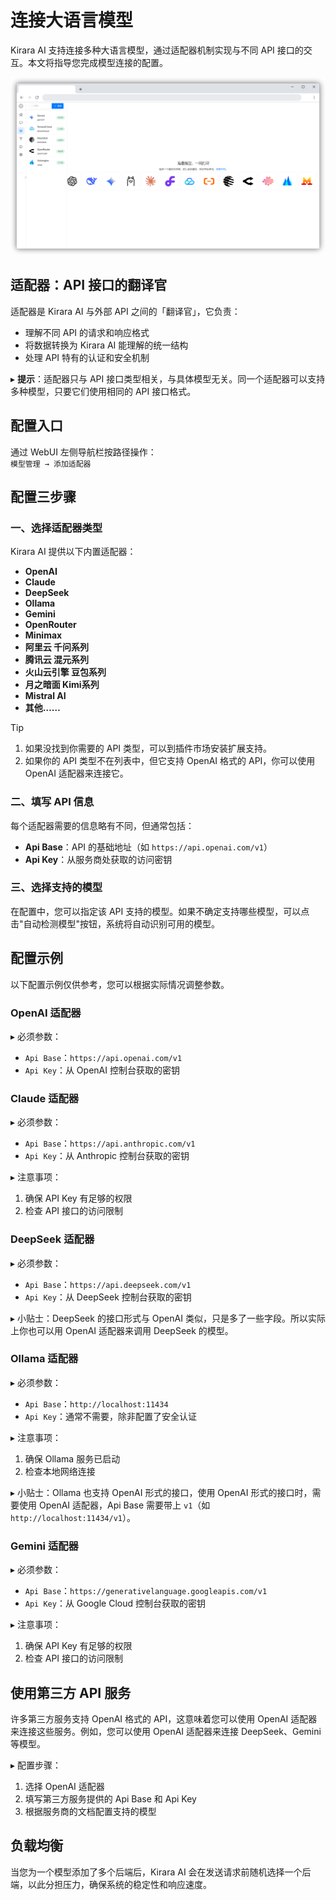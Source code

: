# 连接大语言模型

Kirara AI 支持连接多种大语言模型，通过适配器机制实现与不同 API 接口的交互。本文将指导您完成模型连接的配置。

![llm](/assets/images/llm.png)  

## 适配器：API 接口的翻译官
适配器是 Kirara AI 与外部 API 之间的「翻译官」，它负责：
- 理解不同 API 的请求和响应格式
- 将数据转换为 Kirara AI 能理解的统一结构
- 处理 API 特有的认证和安全机制

▸ **提示**：适配器只与 API 接口类型相关，与具体模型无关。同一个适配器可以支持多种模型，只要它们使用相同的 API 接口格式。

## 配置入口
通过 WebUI 左侧导航栏按路径操作：  
`模型管理 → 添加适配器`


## 配置三步骤
### 一、选择适配器类型
Kirara AI 提供以下内置适配器：
- **OpenAI**
- **Claude**
- **DeepSeek**
- **Ollama**
- **Gemini**
- **OpenRouter**
- **Minimax**
- **阿里云 千问系列**
- **腾讯云 混元系列**
- **火山云引擎 豆包系列**
- **月之暗面 Kimi系列**
- **Mistral AI**
- **其他……**  

> [!TIP] 
> 1. 如果没找到你需要的 API 类型，可以到插件市场安装扩展支持。
> 2. 如果你的 API 类型不在列表中，但它支持 OpenAI 格式的 API，你可以使用 OpenAI 适配器来连接它。

### 二、填写 API 信息
每个适配器需要的信息略有不同，但通常包括：
- **Api Base**：API 的基础地址（如 `https://api.openai.com/v1`）
- **Api Key**：从服务商处获取的访问密钥

### 三、选择支持的模型
在配置中，您可以指定该 API 支持的模型。如果不确定支持哪些模型，可以点击"自动检测模型"按钮，系统将自动识别可用的模型。


## 配置示例
以下配置示例仅供参考，您可以根据实际情况调整参数。

### OpenAI 适配器
▸ 必须参数：
- `Api Base`：`https://api.openai.com/v1`
- `Api Key`：从 OpenAI 控制台获取的密钥

### Claude 适配器
▸ 必须参数：
- `Api Base`：`https://api.anthropic.com/v1`
- `Api Key`：从 Anthropic 控制台获取的密钥

▸ 注意事项：
1. 确保 API Key 有足够的权限
2. 检查 API 接口的访问限制

### DeepSeek 适配器
▸ 必须参数：
- `Api Base`：`https://api.deepseek.com/v1`
- `Api Key`：从 DeepSeek 控制台获取的密钥

▸ 小贴士：DeepSeek 的接口形式与 OpenAI 类似，只是多了一些字段。所以实际上你也可以用 OpenAI 适配器来调用 DeepSeek 的模型。

### Ollama 适配器
▸ 必须参数：
- `Api Base`：`http://localhost:11434`
- `Api Key`：通常不需要，除非配置了安全认证

▸ 注意事项：
1. 确保 Ollama 服务已启动
2. 检查本地网络连接

▸ 小贴士：Ollama 也支持 OpenAI 形式的接口，使用 OpenAI 形式的接口时，需要使用 OpenAI 适配器，Api Base 需要带上 `v1`（如 `http://localhost:11434/v1`）。

### Gemini 适配器
▸ 必须参数：
- `Api Base`：`https://generativelanguage.googleapis.com/v1`
- `Api Key`：从 Google Cloud 控制台获取的密钥

▸ 注意事项：
1. 确保 API Key 有足够的权限
2. 检查 API 接口的访问限制


## 使用第三方 API 服务
许多第三方服务支持 OpenAI 格式的 API，这意味着您可以使用 OpenAI 适配器来连接这些服务。例如，您可以使用 OpenAI 适配器来连接 DeepSeek、Gemini 等模型。

▸ 配置步骤：
1. 选择 OpenAI 适配器
2. 填写第三方服务提供的 Api Base 和 Api Key
3. 根据服务商的文档配置支持的模型


## 负载均衡
当您为一个模型添加了多个后端后，Kirara AI 会在发送请求前随机选择一个后端，以此分担压力，确保系统的稳定性和响应速度。
